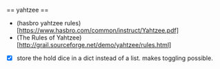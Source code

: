 == yahtzee ==
- (hasbro yahtzee rules)[https://www.hasbro.com/common/instruct/Yahtzee.pdf]
- (The Rules of Yahtzee)[http://grail.sourceforge.net/demo/yahtzee/rules.html]
- [x] store the hold dice in a dict instead of a list. makes toggling possible.
